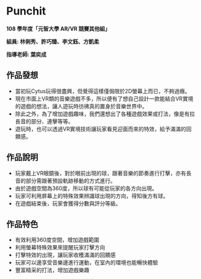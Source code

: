 # Punchit

**108 學年度「元智大學 AR/VR 競賽其他組」**

**組員: 林俐秀、許巧臻、李文鈺、方凱柔**

**指導老師: 葉奕成**

## 作品發想
* 當初玩Cytus玩得很盡興，但覺得這樣僅侷限於2D螢幕上而已，不夠過癮。
* 現在市面上VR類的音樂遊戲不多，所以便有了想自己設計一款能結合VR實境的遊戲的想法，讓人遊玩時彷彿真的置身於音樂世界中。
* 除此之外，為了增加遊戲趣味，我們還想出了各種遊戲效果或打法，像是有拉長音的部分、連擊等等。
* 遊玩時，也可以透過VR實境技術讓玩家看見迎面而來的特效，給予滿滿的回饋感。

## 作品說明
* 玩家戴上VR眼鏡後，對於眼前出現的球，跟著音樂的節奏進行打擊，亦有長音的部分需跟著預設軌跡移動的方式進行。
* 由於遊戲空間為360度，所以球有可能從玩家的各方向出現。
* 玩家可利用屏幕上的特殊效果辨識球出現的方向，得知後方有球。
* 在遊戲結束後，玩家會獲得分數與評分等級。

## 作品特色
* 有效利用360度空間，增加遊戲範圍
* 利用螢幕特殊效果來提醒玩家打擊方向
* 打擊特效的出現，讓玩家收穫滿滿的回饋感
* 玩家可以邊享受音樂邊進行運動，在室內的環境也能暢快體驗
* 豐富精采的打法，增加遊戲樂趣
